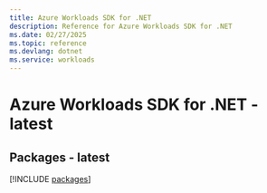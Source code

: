 ```yaml
---
title: Azure Workloads SDK for .NET
description: Reference for Azure Workloads SDK for .NET
ms.date: 02/27/2025
ms.topic: reference
ms.devlang: dotnet
ms.service: workloads
---
```

# Azure Workloads SDK for .NET - latest
## Packages - latest
[!INCLUDE [packages](workloads-index.md)]